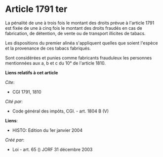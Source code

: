 # Article 1791 ter

La pénalité de une à trois fois le montant des droits prévue à l'article 1791 est fixée de une à cinq fois le montant des
droits fraudés en cas de fabrication, de détention, de vente ou de transport illicites de tabacs.

Les dispositions du premier alinéa s'appliquent quelles que soient l'espèce et la provenance de ces tabacs fabriqués.

Sont considérées et punies comme fabricants frauduleux les personnes mentionnées aux a, b et c du 10° de l'article 1810.

**Liens relatifs à cet article**

_Cite_:

  - CGI 1791, 1810

_Cité par_:

  - Code général des impôts, CGI. - art. 1804 B (V)

**Liens**:

  - HISTO: Edition du 1er janvier 2004

_Créé par_:

  - Loi - art. 65 () JORF 31 décembre 2003
